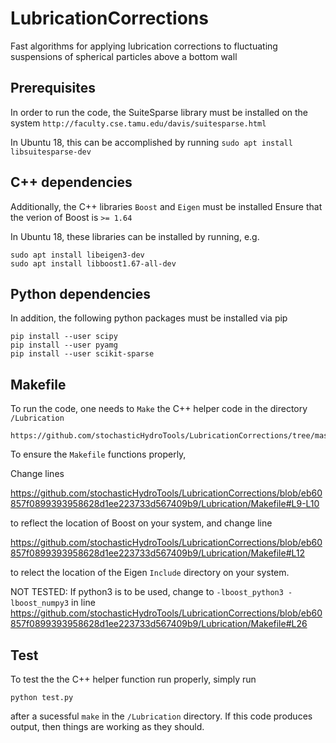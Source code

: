 # LubricationCorrections
Fast algorithms for applying lubrication corrections to fluctuating suspensions of spherical particles above a bottom wall

## Prerequisites
In order to run the code, the SuiteSparse library must be installed on the system
`http://faculty.cse.tamu.edu/davis/suitesparse.html`

In Ubuntu 18, this can be accomplished by running
`sudo apt install libsuitesparse-dev`

## C++ dependencies
Additionally, the C++ libraries `Boost` and `Eigen` must be installed
Ensure that the verion of Boost is `>= 1.64`

In Ubuntu 18, these libraries can be installed by running, e.g.
```
sudo apt install libeigen3-dev
sudo apt install libboost1.67-all-dev
```
## Python dependencies
In addition, the following python packages must be installed via pip

```
pip install --user scipy
pip install --user pyamg
pip install --user scikit-sparse
```

## Makefile

To run the code, one needs to `Make` the C++ helper code in the directory `/Lubrication`
```
https://github.com/stochasticHydroTools/LubricationCorrections/tree/master/Lubrication
```
To ensure the `Makefile` functions properly, 

Change lines 


https://github.com/stochasticHydroTools/LubricationCorrections/blob/eb60857f0899393958628d1ee223733d567409b9/Lubrication/Makefile#L9-L10

to reflect the location of Boost on your system, and change line


https://github.com/stochasticHydroTools/LubricationCorrections/blob/eb60857f0899393958628d1ee223733d567409b9/Lubrication/Makefile#L12


to relect the location of the Eigen `Include` directory on your system.

NOT TESTED:
If python3 is to be used, change to `-lboost_python3 -lboost_numpy3` in line
https://github.com/stochasticHydroTools/LubricationCorrections/blob/eb60857f0899393958628d1ee223733d567409b9/Lubrication/Makefile#L26

## Test
To test the the C++ helper function run properly, simply run 
```
python test.py 
```
after a sucessful `make` in the `/Lubrication` directory. If this code produces output, 
then things are working as they should. 


